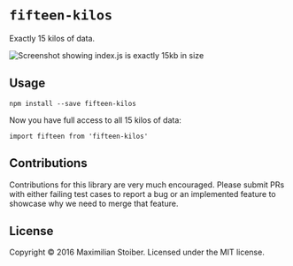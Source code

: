 # `fifteen-kilos`

Exactly 15 kilos of data.

![Screenshot showing index.js is exactly 15kb in size](http://imgur.com/j0QZcIM.jpg)

## Usage

```
npm install --save fifteen-kilos
```

Now you have full access to all 15 kilos of data:

```JS
import fifteen from 'fifteen-kilos'
```

## Contributions

Contributions for this library are very much encouraged. Please submit PRs with either failing test cases to report a bug or an implemented feature to showcase why we need to merge that feature.

## License

Copyright © 2016 Maximilian Stoiber. Licensed under the MIT license.